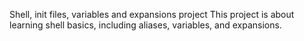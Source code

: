Shell, init files, variables and expansions project
This project is about learning shell basics, including aliases, variables, and expansions.
